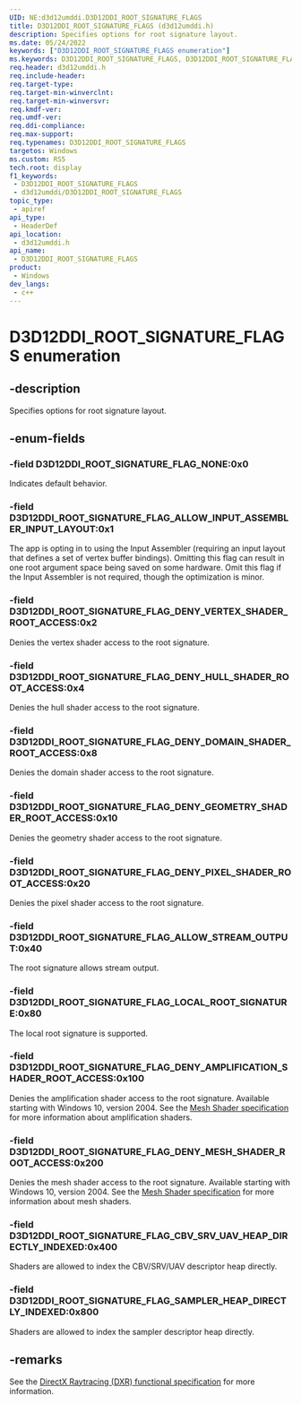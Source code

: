 ```yaml
---
UID: NE:d3d12umddi.D3D12DDI_ROOT_SIGNATURE_FLAGS
title: D3D12DDI_ROOT_SIGNATURE_FLAGS (d3d12umddi.h)
description: Specifies options for root signature layout.
ms.date: 05/24/2022
keywords: ["D3D12DDI_ROOT_SIGNATURE_FLAGS enumeration"]
ms.keywords: D3D12DDI_ROOT_SIGNATURE_FLAGS, D3D12DDI_ROOT_SIGNATURE_FLAGS,
req.header: d3d12umddi.h
req.include-header: 
req.target-type: 
req.target-min-winverclnt: 
req.target-min-winversvr: 
req.kmdf-ver: 
req.umdf-ver: 
req.ddi-compliance: 
req.max-support: 
req.typenames: D3D12DDI_ROOT_SIGNATURE_FLAGS
targetos: Windows
ms.custom: RS5
tech.root: display
f1_keywords:
 - D3D12DDI_ROOT_SIGNATURE_FLAGS
 - d3d12umddi/D3D12DDI_ROOT_SIGNATURE_FLAGS
topic_type:
 - apiref
api_type:
 - HeaderDef
api_location:
 - d3d12umddi.h
api_name:
 - D3D12DDI_ROOT_SIGNATURE_FLAGS
product:
 - Windows
dev_langs:
 - c++
---
```


# D3D12DDI_ROOT_SIGNATURE_FLAGS enumeration

## -description

Specifies options for root signature layout.

## -enum-fields

### -field D3D12DDI_ROOT_SIGNATURE_FLAG_NONE:0x0

Indicates default behavior.

### -field D3D12DDI_ROOT_SIGNATURE_FLAG_ALLOW_INPUT_ASSEMBLER_INPUT_LAYOUT:0x1

The app is opting in to using the Input Assembler (requiring an input layout that defines a set of vertex buffer bindings). Omitting this flag can result in one root argument space being saved on some hardware. Omit this flag if the Input Assembler is not required, though the optimization is minor.

### -field D3D12DDI_ROOT_SIGNATURE_FLAG_DENY_VERTEX_SHADER_ROOT_ACCESS:0x2

Denies the vertex shader access to the root signature.

### -field D3D12DDI_ROOT_SIGNATURE_FLAG_DENY_HULL_SHADER_ROOT_ACCESS:0x4

Denies the hull shader access to the root signature.

### -field D3D12DDI_ROOT_SIGNATURE_FLAG_DENY_DOMAIN_SHADER_ROOT_ACCESS:0x8

Denies the domain shader access to the root signature.

### -field D3D12DDI_ROOT_SIGNATURE_FLAG_DENY_GEOMETRY_SHADER_ROOT_ACCESS:0x10

Denies the geometry shader access to the root signature.

### -field D3D12DDI_ROOT_SIGNATURE_FLAG_DENY_PIXEL_SHADER_ROOT_ACCESS:0x20

Denies the pixel shader access to the root signature.

### -field D3D12DDI_ROOT_SIGNATURE_FLAG_ALLOW_STREAM_OUTPUT:0x40

The root signature allows stream output.

### -field D3D12DDI_ROOT_SIGNATURE_FLAG_LOCAL_ROOT_SIGNATURE:0x80

The local root signature is supported.

### -field D3D12DDI_ROOT_SIGNATURE_FLAG_DENY_AMPLIFICATION_SHADER_ROOT_ACCESS:0x100

Denies the amplification shader access to the root signature. Available starting with Windows 10, version 2004. See the [Mesh Shader specification](https://microsoft.github.io/DirectX-Specs/d3d/MeshShader.html) for more information about amplification shaders.

### -field D3D12DDI_ROOT_SIGNATURE_FLAG_DENY_MESH_SHADER_ROOT_ACCESS:0x200

Denies the mesh shader access to the root signature. Available starting with Windows 10, version 2004. See the [Mesh Shader specification](https://microsoft.github.io/DirectX-Specs/d3d/MeshShader.html) for more information about mesh shaders.

### -field D3D12DDI_ROOT_SIGNATURE_FLAG_CBV_SRV_UAV_HEAP_DIRECTLY_INDEXED:0x400

Shaders are allowed to index the CBV/SRV/UAV descriptor heap directly.

### -field D3D12DDI_ROOT_SIGNATURE_FLAG_SAMPLER_HEAP_DIRECTLY_INDEXED:0x800

Shaders are allowed to index the sampler descriptor heap directly.

## -remarks

See the [DirectX Raytracing (DXR) functional specification](https://microsoft.github.io/DirectX-Specs/d3d/Raytracing.html) for more information.
